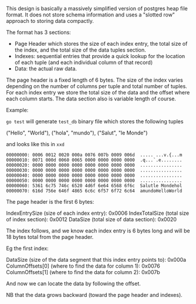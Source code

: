 This design is basically a massively simplified version of postgres heap file format. It does not store schema information and uses a "slotted row" approach to storing data compactly. 

The format has 3 sections: 

- Page Header which stores the size of each index entry, the total size of the index, and the total size of the data tuples section. 
- Indexes: sequential entries that provide a quick lookup for the location of each tuple (and each individual column of that record)
- Data: the actual raw data. 

The page header is a fixed length of 6 bytes. The size of the index varies depending on the number of columns per tuple and total number of tuples. For each index entry we store the total size of the data and the offset where each column starts. The data section also is variable length of course. 

Example: 

`go test` will generate `test_db` binary file which stores the following tuples

("Hello", "World"), ("hola", "mundo"), ("Salut", "le Monde")

and looks like this in `xxd`

```$ xxd test_db 
00000000: 0006 0012 0020 000a 0076 007b 0009 006d  ..... ...v.{...m
00000010: 0071 000d 0060 0065 0000 0000 0000 0000  .q...`.e........
00000020: 0000 0000 0000 0000 0000 0000 0000 0000  ................
00000030: 0000 0000 0000 0000 0000 0000 0000 0000  ................
00000040: 0000 0000 0000 0000 0000 0000 0000 0000  ................
00000050: 0000 0000 0000 0000 0000 0000 0000 0000  ................
00000060: 5361 6c75 746c 6520 4d6f 6e64 6568 6f6c  Salutle Mondehol
00000070: 616d 756e 646f 4865 6c6c 6f57 6f72 6c64  amundoHelloWorld
```

The page header is the first 6 bytes: 

IndexEntrySize (size of each index entry): 0x0006
IndexTotalSize (total size of index section): 0x0012
DataSize (total size of data section): 0x0020

The index follows, and we know each index entry is 6 bytes long and will be 18 bytes total from the page header. 

Eg the first index: 

DataSize (size of the data segment that this index entry points to): 0x000a
ColumnOffsets[0] (where to find the data for column 1): 0x0076
ColumnOffsets[1] (where to find the data for column 2): 0x007b

And now we can locate the data by following the offset. 

NB that the data grows backward (toward the page header and indexes).